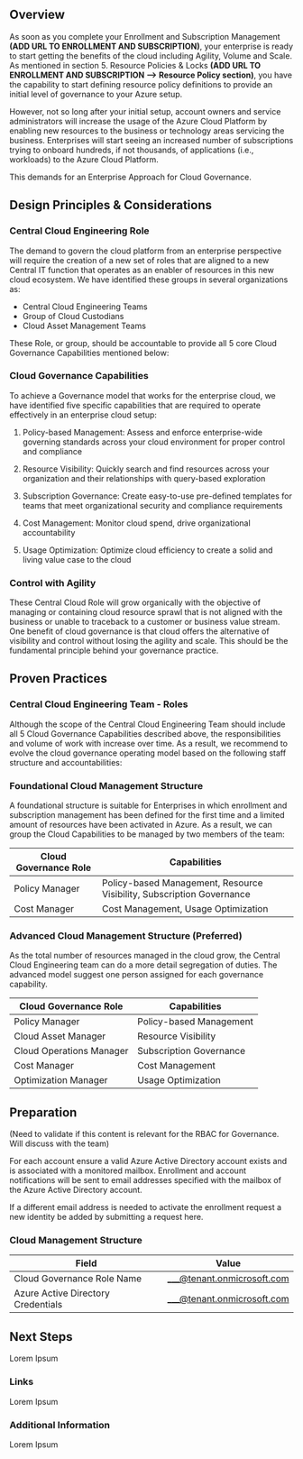 ## Overview 

As soon as you complete your Enrollment and Subscription Management **(ADD URL TO ENROLLMENT AND SUBSCRIPTION)**, your enterprise is ready to start getting the benefits of the cloud including Agility, Volume and Scale. As mentioned in section 5. Resource Policies & Locks **(ADD URL TO ENROLLMENT AND SUBSCRIPTION --> Resource Policy section)**, you have the capability to start defining resource policy definitions to provide an initial level of governance to your Azure setup.  

However, not so long after your initial setup, account owners and service administrators will increase the usage of the Azure Cloud Platform by enabling new resources to the business or technology areas servicing the business. Enterprises will start seeing an increased number of subscriptions trying to onboard hundreds, if not thousands, of applications (i.e., workloads) to the Azure Cloud Platform. 

This demands for an Enterprise Approach for Cloud Governance. 

## Design Principles & Considerations 

 

### Central Cloud Engineering Role 

The demand to govern the cloud platform from an enterprise perspective will require the creation of a new set of roles that are aligned to a new Central IT function that operates as an enabler of resources in this new cloud ecosystem. We have identified these groups in several organizations as: 

 - Central Cloud Engineering Teams 
 - Group of Cloud Custodians 
 - Cloud Asset Management Teams 

These Role, or group, should be accountable to provide all 5 core Cloud Governance Capabilities mentioned below: 

### Cloud Governance Capabilities 

To achieve a Governance model that works for the enterprise cloud, we have identified five specific capabilities that are required to operate effectively in an enterprise cloud setup:  

1. Policy-based Management: Assess and enforce enterprise-wide governing standards across your cloud environment for proper control and compliance 

2. Resource Visibility: Quickly search and find resources across your organization and their relationships with query-based exploration 

3. Subscription Governance: Create easy-to-use pre-defined templates for teams that meet organizational security and compliance requirements 

4. Cost Management: Monitor cloud spend, drive organizational accountability 

5. Usage Optimization: Optimize cloud efficiency to create a solid and living value case to the cloud 

 

### Control with Agility 

These Central Cloud Role will grow organically with the objective of managing or containing cloud resource sprawl that is not aligned with the business or unable to traceback to a customer or business value stream. One benefit of cloud governance is that cloud offers the alternative of visibility and control without losing the agility and scale. This should be the fundamental principle behind your governance practice.  

 

## Proven Practices 

 

### Central Cloud Engineering Team - Roles 

 

Although the scope of the Central Cloud Engineering Team should include all 5 Cloud Governance Capabilities described above, the responsibilities and volume of work with increase over time. As a result, we recommend to evolve the cloud governance operating model based on the following staff structure and accountabilities: 

 

### Foundational Cloud Management Structure 

 

A foundational structure is suitable for Enterprises in which enrollment and subscription management has been defined for the first time and a limited amount of resources have been activated in Azure. As a result, we can group the Cloud Capabilities to be managed by two members of the team: 

| __Cloud Governance Role__ | __Capabilities__ |
|------------------------------|----------------------------|
| Policy Manager   | Policy-based Management, Resource Visibility, Subscription Governance  | 
| Cost Manager     | Cost Management, Usage Optimization | 


### Advanced Cloud Management Structure (Preferred) 

As the total number of resources managed in the cloud grow, the Central Cloud Engineering team can do a more detail segregation of duties. The advanced model suggest one person assigned for each governance capability.

| __Cloud Governance Role__ | __Capabilities__ |
|------------------------------|----------------------------|
| Policy Manager   | Policy-based Management  | 
| Cloud Asset Manager     | Resource Visibility | 
| Cloud Operations Manager   | Subscription Governance  | 
| Cost Manager     | Cost Management | 
| Optimization Manager     | Usage Optimization | 


## Preparation 

(Need to validate if this content is relevant for the RBAC for Governance. Will discuss with the team) 

For each account ensure a valid Azure Active Directory account exists and is associated with a monitored mailbox.  Enrollment and account notifications will be sent to email addresses specified with the mailbox of the Azure Active Directory account. 

If a different email address is needed to activate the enrollment request a new identity be added by submitting a request here. 

### Cloud Management Structure 

| __Field__ | __Value__ |
|------------------------------|----------------------------|
| Cloud Governance Role Name   | <___@tenant.onmicrosoft.com>   | 
| Azure Active Directory Credentials   | <___@tenant.onmicrosoft.com>  | 

## Next Steps 

Lorem Ipsum 


### Links 

Lorem Ipsum 

 

### Additional Information 

 

Lorem Ipsum 

